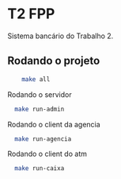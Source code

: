 
# T2 FPP

Sistema bancário do Trabalho 2.

## Rodando o projeto


```bash
    make all
```
Rodando o servidor
```bash
  make run-admin
```

Rodando o client da agencia

```bash
  make run-agencia
```

Rodando o client do atm

```bash
  make run-caixa
```

